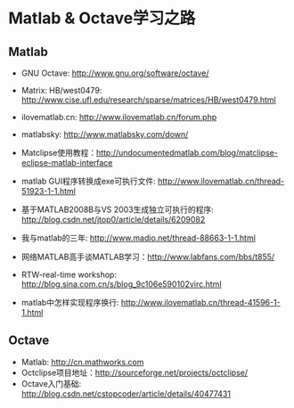 # Matlab & Octave学习之路

## Matlab

* GNU Octave: <http://www.gnu.org/software/octave/>

* Matrix: HB/west0479: <http://www.cise.ufl.edu/research/sparse/matrices/HB/west0479.html>
* ilovematlab.cn: <http://www.ilovematlab.cn/forum.php>
* matlabsky: <http://www.matlabsky.com/down/>

* Matclipse使用教程：<http://undocumentedmatlab.com/blog/matclipse-eclipse-matlab-interface>

* matlab GUI程序转换成exe可执行文件: <http://www.ilovematlab.cn/thread-51923-1-1.html>
* 基于MATLAB2008B与VS 2003生成独立可执行的程序: <http://blog.csdn.net/jtop0/article/details/6209082>
* 我与matlab的三年: <http://www.madio.net/thread-88663-1-1.html>
* 网络MATLAB高手谈MATLAB学习：<http://www.labfans.com/bbs/t855/>
* RTW-real-time workshop: <http://blog.sina.com.cn/s/blog_9c106e590102virc.html>
* matlab中怎样实现程序换行: <http://www.ilovematlab.cn/thread-41596-1-1.html>

## Octave

* Matlab: <http://cn.mathworks.com>
* Octclipse项目地址：<http://sourceforge.net/projects/octclipse/>
* Octave入门基础: <http://blog.csdn.net/cstopcoder/article/details/40477431>